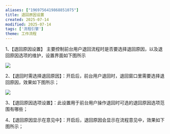 ```yaml
---
aliases: ["1969756419868851075"]
title: 退回原因设置
created: 2025-07-14
modified: 2025-07-14
tags: ['流程引擎']
theme: 工作流程
---
```


1、【退回原因设置】 主要控制前台用户退回流程时是否要选择退回原因，以及退回原因选项的维护，设置界面如下图所示

![](https://myhelpdoc.oss-cn-heyuan.aliyuncs.com/mdimages/2afdd107aab4c01f12637fe8a17ddeeb.jpg)

2、【退回时需选择退回原因】：开启后，前台用户退回时，退回窗口里需要选择退回原因，效果如下图所示；

![](https://myhelpdoc.oss-cn-heyuan.aliyuncs.com/mdimages/ecc2723aca089ab87bffb13c87f6ad7a.jpg)

3、【退回原因选项设置】：此设置用于前台用户操作退回时可选的退回原因选项范围有哪些；

4、【退回原因显示在意见中】：开启后，退回原因会显示在流程意见中，效果如下图所示；

